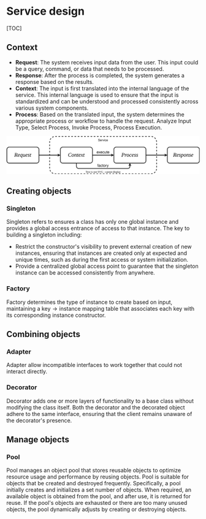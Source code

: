 # Service design
[TOC]

## Context

- **Request**: The system receives input data from the user. This input could be a query, command, or data that needs to be processed.
- **Response**: After the process is completed, the system generates a response based on the results.
- **Context**: The input is first translated into the internal language of the service. This internal language is used to ensure that the input is standardized and can be understood and processed consistently across various system components.
- **Process**: Based on the translated input, the system determines the appropriate process or workflow to handle the request. Analyze Input Type, Select Process, Invoke Process, Process Execution.

![图片1](assets/图片1.svg)

## Creating objects

### Singleton

Singleton refers to ensures a class has only one global instance and provides a global access entrance of access to that instance. The key to building a singleton including: 

- Restrict the constructor's visibility to prevent external creation of new instances, ensuring that instances are created only at expected and unique times, such as during the first access or system initialization.
- Provide a centralized global access point to guarantee that the singleton instance can be accessed consistently from anywhere.

### Factory

Factory determines the type of instance to create based on input, maintaining a $\text{key} \to \text{instance}$ mapping table that associates each key with its corresponding instance constructor.

## Combining objects

### Adapter

Adapter allow incompatible interfaces to work together that could not interact directly. 

### Decorator

Decorator adds one or more layers of functionality to a base class without modifying the class itself. Both the decorator and the decorated object adhere to the same interface, ensuring that the client remains unaware of the decorator's presence.

## Manage objects

### Pool

Pool manages an object pool that stores reusable objects to optimize resource usage and performance by reusing objects. Pool is suitable for objects that be created and destroyed frequently. Specifically, a pool initially creates and initializes a set number of objects. When required, an available object is obtained from the pool, and after use, it is returned for reuse. If the pool's objects are exhausted or there are too many unused objects, the pool dynamically adjusts by creating or destroying objects.